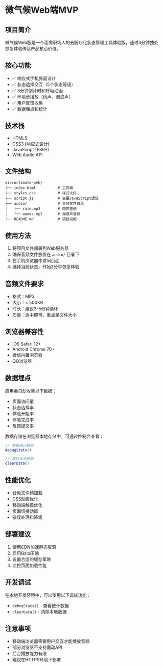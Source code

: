 # 微气候Web端MVP

## 项目简介

微气候Web版是一个面向职场人的去医疗化状态管理工具体验版，通过3分钟独处恢复体验传达产品核心价值。

## 核心功能

- ✅ 响应式手机界面设计
- ✅ 状态选择交互（5个状态等级）
- ✅ 3分钟倒计时和呼吸动画
- ✅ 环境音播放（雨声、海浪声）
- ✅ 用户反馈收集
- ✅ 数据埋点和统计

## 技术栈

- HTML5
- CSS3 (响应式设计)
- JavaScript (ES6+)
- Web Audio API

## 文件结构

```
microclimate-web/
├── index.html          # 主页面
├── styles.css          # 样式文件
├── script.js           # 主要JavaScript逻辑
├── audio/              # 音频文件目录
│   ├── rain.mp3        # 雨声音频
│   └── waves.mp3       # 海浪声音频
└── README.md           # 项目说明
```

## 使用方法

1. 将项目文件部署到Web服务器
2. 确保音频文件放置在 `audio/` 目录下
3. 在手机浏览器中访问页面
4. 选择当前状态，开始3分钟恢复体验

## 音频文件要求

- 格式：MP3
- 大小：< 500KB
- 时长：建议3-5分钟循环
- 质量：适中即可，重点是文件大小

## 浏览器兼容性

- iOS Safari 12+
- Android Chrome 70+
- 微信内置浏览器
- QQ浏览器

## 数据埋点

应用会自动收集以下数据：
- 页面访问量
- 状态选择率
- 体验开始率
- 体验完成率
- 反馈提交率

数据存储在浏览器本地存储中，可通过控制台查看：
```javascript
// 查看统计数据
debugStats()

// 清除本地数据
clearData()
```

## 性能优化

- 音频文件预加载
- CSS动画优化
- 移动端触摸优化
- 页面切换动画
- 错误处理和降级

## 部署建议

1. 使用CDN加速静态资源
2. 启用Gzip压缩
3. 设置合适的缓存策略
4. 监控页面加载性能

## 开发调试

在本地开发环境中，可以使用以下调试功能：
- `debugStats()` - 查看统计数据
- `clearData()` - 清除本地数据

## 注意事项

- 移动端浏览器需要用户交互才能播放音频
- 部分浏览器不支持震动API
- 后台播放能力有限
- 建议在HTTPS环境下部署
